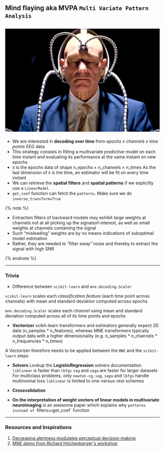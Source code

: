 ## Mind flaying aka MVPA `Multi Variate Pattern Analysis`
![](https://github.com/rahulvenugopal/Learn_NeuralDecoding_for_EEG/blob/main/images/Prof-xavier.jpg)
---
- We are interested in **decoding over time** from *epochs x channels x time points* EEG data
- This strategy consists in fitting a multivariate predictive model on each time instant and evaluating its performance at the same instant on new epochs
- `X` is the epochs data of shape n_epochs × n_channels × n_times
As the last dimension of `X` is the time, an estimator will be fit on every time instant
- We can retrieve the **spatial filters** and **spatial patterns** if we explicitly use a `LinearModel`
- `get_coef` function can fetch the `patterns`. Make sure we do `inverse_transform=True`

{% note %}
- Extraction filters of backward models may exhibit large weights at channels not at all picking up the signalsof-interest, as well as small weights at channels containing the signal
- Such “misleading” weights are by no means indications of suboptimal model estimation
- Rather, they are needed to “filter away” noise and thereby to extract the signal with high SNR

{% endnote %}

---
### Trivia
- Difference between `scikit-learn` and `mne.decoding.Scaler`

`scikit-learn` scales each *classification feature* (each time point across channels) with mean and standard deviation computed across epochs

`mne.decoding.Scaler` scales each *channel* using mean and standard deviation computed across all of its time points and epochs
- **Vectorizer**
scikit-learn transformers and estimators generally expect 2D data (n_samples * n_features), whereas MNE transformers typically output data
with a higher dimensionality (e.g. n_samples * n_channels * n_frequencies * n_times)

A Vectorizer therefore needs to be applied between the `MNE` and the `scikit-learn` steps

- **Solvers**
Lookup the **LogisticRegression** solvers documentation. `liblinear` is faster than `lbfgs`
`sag` and `saga` are faster for larger datasets
For multiclass problems, only `newton-cg`, `sag`, `saga` and `lbfgs` handle multinomial loss
`liblinear` is limited to one-versus-rest schemes

- **Crossvalidation**
[](https://github.com/rahulvenugopal/Learn_NeuralDecoding_for_EEG/blob/main/images/CrossValidation.png)

- **On the interpretation of weight vectors of linear models in multivariate neuroimaging** is an awesome paper which explains why `patterns instead of `filters` in `get_coef` function



---
### Resources and Inspirations
1. [Decreasing alertness modulates perceptual decision-making](https://github.com/SridharJagannathan/decAlertnessDecisionmaking_JNeuroscience2021)
2. [MNE demo from Richard Höchenberger's workshop]()